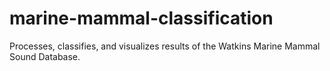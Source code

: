 # marine-mammal-classification
Processes, classifies, and visualizes results of the Watkins Marine Mammal Sound Database.
